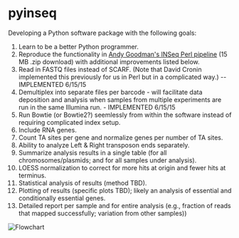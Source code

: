 # pyinseq

Developing a Python software package with the following goals:

1. Learn to be a better Python programmer.
2. Reproduce the functionality in [Andy Goodman's INSeq Perl pipeline](http://www.nature.com/nprot/journal/v6/n12/extref/nprot.2011.417-S2.zip) (15 MB .zip download) with additional improvements listed below.
3. Read in FASTQ files instead of SCARF. (Note that David Cronin implemented this previously for us in Perl but in a complicated way.) -- IMPLEMENTED 6/15/15
4. Demultiplex into separate files per barcode - will facilitate data deposition and analysis when samples from multiple experiments are run in the same Illumina run. - IMPLEMENTED 6/15/15
3. Run Bowtie (or Bowtie2?) seemlessly from within the software instead of requiring complicated index setup.
5. Include RNA genes.
5. Count TA sites per gene and normalize genes per number of TA sites.
5. Ability to analyze Left & Right transposon ends separately.
6. Summarize analysis results in a single table (for all chromosomes/plasmids; and for all samples under analysis).
7. LOESS normalization to correct for more hits at origin and fewer hits at terminus.
8. Statistical analysis of results (method TBD).
9. Plotting of results (specific plots TBD); likely an analysis of essential and conditionally essential genes.
10. Detailed report per sample and for entire analysis (e.g., fraction of reads that mapped successfully; variation from other samples))



![Flowchart](https://cloud.githubusercontent.com/assets/8669125/8175914/1dcad01c-13b8-11e5-8ceb-1b4f64a99f13.png)
